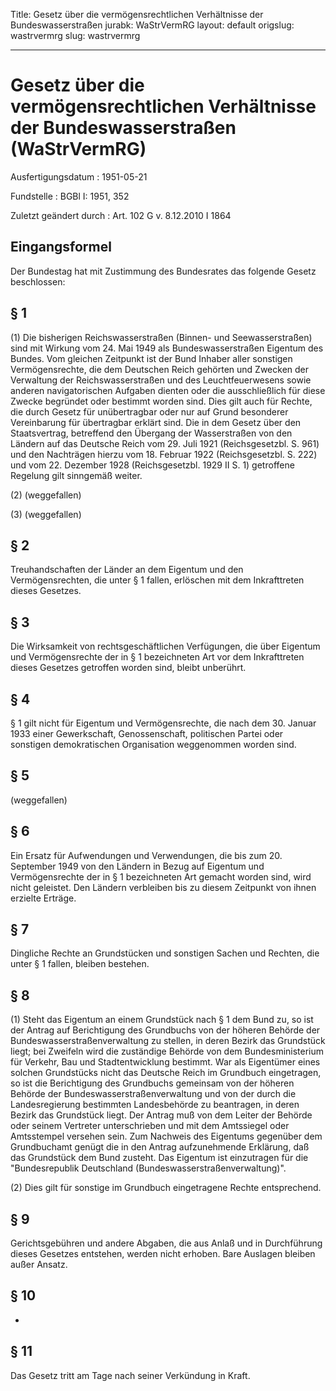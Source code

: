 Title: Gesetz über die vermögensrechtlichen Verhältnisse der Bundeswasserstraßen
jurabk: WaStrVermRG
layout: default
origslug: wastrvermrg
slug: wastrvermrg

---

# Gesetz über die vermögensrechtlichen Verhältnisse der Bundeswasserstraßen (WaStrVermRG)

Ausfertigungsdatum
:   1951-05-21

Fundstelle
:   BGBl I: 1951, 352

Zuletzt geändert durch
:   Art. 102 G v. 8.12.2010 I 1864


## Eingangsformel

Der Bundestag hat mit Zustimmung des Bundesrates das folgende Gesetz
beschlossen:


## § 1

(1) Die bisherigen Reichswasserstraßen (Binnen- und Seewasserstraßen)
sind mit Wirkung vom 24. Mai 1949 als Bundeswasserstraßen Eigentum des
Bundes. Vom gleichen Zeitpunkt ist der Bund Inhaber aller sonstigen
Vermögensrechte, die dem Deutschen Reich gehörten und Zwecken der
Verwaltung der Reichswasserstraßen und des Leuchtfeuerwesens sowie
anderen navigatorischen Aufgaben dienten oder die ausschließlich für
diese Zwecke begründet oder bestimmt worden sind. Dies gilt auch für
Rechte, die durch Gesetz für unübertragbar oder nur auf Grund
besonderer Vereinbarung für übertragbar erklärt sind. Die in dem
Gesetz über den Staatsvertrag, betreffend den Übergang der
Wasserstraßen von den Ländern auf das Deutsche Reich vom 29. Juli 1921
(Reichsgesetzbl. S. 961) und den Nachträgen hierzu vom 18. Februar
1922 (Reichsgesetzbl. S. 222) und vom 22. Dezember 1928
(Reichsgesetzbl. 1929 II S. 1) getroffene Regelung gilt sinngemäß
weiter.

(2) (weggefallen)

(3) (weggefallen)


## § 2

Treuhandschaften der Länder an dem Eigentum und den Vermögensrechten,
die unter § 1 fallen, erlöschen mit dem Inkrafttreten dieses Gesetzes.


## § 3

Die Wirksamkeit von rechtsgeschäftlichen Verfügungen, die über
Eigentum und Vermögensrechte der in § 1 bezeichneten Art vor dem
Inkrafttreten dieses Gesetzes getroffen worden sind, bleibt unberührt.


## § 4

§ 1 gilt nicht für Eigentum und Vermögensrechte, die nach dem 30.
Januar 1933 einer Gewerkschaft, Genossenschaft, politischen Partei
oder sonstigen demokratischen Organisation weggenommen worden sind.


## § 5

(weggefallen)


## § 6

Ein Ersatz für Aufwendungen und Verwendungen, die bis zum 20.
September 1949 von den Ländern in Bezug auf Eigentum und
Vermögensrechte der in § 1 bezeichneten Art gemacht worden sind, wird
nicht geleistet. Den Ländern verbleiben bis zu diesem Zeitpunkt von
ihnen erzielte Erträge.


## § 7

Dingliche Rechte an Grundstücken und sonstigen Sachen und Rechten, die
unter § 1 fallen, bleiben bestehen.


## § 8

(1) Steht das Eigentum an einem Grundstück nach § 1 dem Bund zu, so
ist der Antrag auf Berichtigung des Grundbuchs von der höheren Behörde
der Bundeswasserstraßenverwaltung zu stellen, in deren Bezirk das
Grundstück liegt; bei Zweifeln wird die zuständige Behörde von dem
Bundesministerium für Verkehr, Bau und Stadtentwicklung bestimmt. War
als Eigentümer eines solchen Grundstücks nicht das Deutsche Reich im
Grundbuch eingetragen, so ist die Berichtigung des Grundbuchs
gemeinsam von der höheren Behörde der Bundeswasserstraßenverwaltung
und von der durch die Landesregierung bestimmten Landesbehörde zu
beantragen, in deren Bezirk das Grundstück liegt. Der Antrag muß von
dem Leiter der Behörde oder seinem Vertreter unterschrieben und mit
dem Amtssiegel oder Amtsstempel versehen sein. Zum Nachweis des
Eigentums gegenüber dem Grundbuchamt genügt die in den Antrag
aufzunehmende Erklärung, daß das Grundstück dem Bund zusteht. Das
Eigentum ist einzutragen für die "Bundesrepublik Deutschland
(Bundeswasserstraßenverwaltung)".

(2) Dies gilt für sonstige im Grundbuch eingetragene Rechte
entsprechend.


## § 9

Gerichtsgebühren und andere Abgaben, die aus Anlaß und in Durchführung
dieses Gesetzes entstehen, werden nicht erhoben. Bare Auslagen bleiben
außer Ansatz.


## § 10

-


## § 11

Das Gesetz tritt am Tage nach seiner Verkündung in Kraft.

